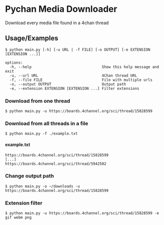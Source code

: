 
# Pychan Media Downloader

Download every media file found in a 4chan thread

## Usage/Examples

```
$ python main.py [-h] [-u URL | -f FILE] [-o OUTPUT] [-e EXTENSION [EXTENSION ...]]

options:
  -h, --help                                Show this help message and exit
  -u, --url URL                             4Chan thread URL
  -f, --file FILE                           File with multiple urls
  -o, --output OUTPUT                       Output path
  -e, --extension EXTENSION [EXTENSION ...] Filter extensions
```
### Download from one thread
```
$ python main.py -u https://boards.4channel.org/sci/thread/15828599
```

### Download from all threads in a file
```
$ python main.py -f ./example.txt
```
#### example.txt
```
https://boards.4channel.org/sci/thread/15828599
[...]
https://boards.4channel.org/sci/thread/5942502
```

### Change output path
```
$ python main.py -o ~/downloads -u https://boards.4channel.org/sci/thread/15828599
```

### Extension filter
```
$ python main.py -u https://boards.4channel.org/sci/thread/15828599 -e gif webm png
```